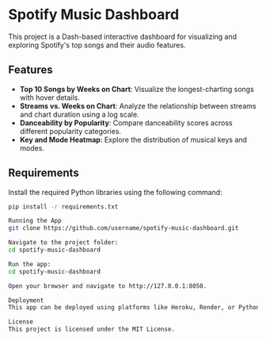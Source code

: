 # Spotify Music Dashboard

This project is a Dash-based interactive dashboard for visualizing and exploring Spotify's top songs and their audio features.

## Features
- **Top 10 Songs by Weeks on Chart**: Visualize the longest-charting songs with hover details.
- **Streams vs. Weeks on Chart**: Analyze the relationship between streams and chart duration using a log scale.
- **Danceability by Popularity**: Compare danceability scores across different popularity categories.
- **Key and Mode Heatmap**: Explore the distribution of musical keys and modes.

## Requirements
Install the required Python libraries using the following command:
```bash
pip install -r requirements.txt

Running the App
git clone https://github.com/username/spotify-music-dashboard.git

Navigate to the project folder:
cd spotify-music-dashboard

Run the app:
cd spotify-music-dashboard

Open your browser and navigate to http://127.0.0.1:8050.

Deployment
This app can be deployed using platforms like Heroku, Render, or PythonAnywhere.

License
This project is licensed under the MIT License.